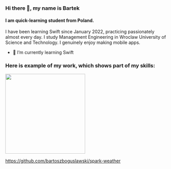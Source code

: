 ### Hi there 👋, my name is Bartek
#### I am quick-learning student from Poland.
I have been learning Swift since January 2022, practicing passionately almost every day. I study Management Engineering in Wroclaw University of Science and Technology. I genuinely enjoy making mobile apps.

- 🌱 I’m currently learning Swift

### Here is example of my work, which shows part of my skills:
<img src="https://github.com/bartoszboguslawski/bartoszboguslawski/blob/main/weather.gif" width="250">

https://github.com/bartoszboguslawski/spark-weather
